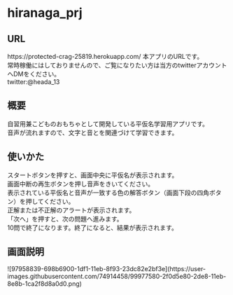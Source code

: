 # hiranaga_prj

<h2>URL</h2>
https://protected-crag-25819.herokuapp.com/
本アプリのURLです。</br>
常時稼働にはしておりませんので、ご覧になりたい方は当方のtwitterアカウントへDMをください。</br>
twitter:@heada_13

<h2>概要</h2>
自習用兼こどものおもちゃとして開発している平仮名学習用アプリです。</br>
音声が流れますので、文字と音とを関連づけて学習できます。

<h2>使いかた</h2>
スタートボタンを押すと、画面中央に平仮名が表示されます。</br>
画面中断の再生ボタンを押し音声をきいてください。</br>
表示されている平仮名と音声が一致する色の解答ボタン（画面下段の四角ボタン）を押してください。</br>
正解または不正解のアラートが表示されます。</br>
「次へ」を押すと、次の問題へ進みます。</br>
10問で終了になります。終了になると、結果が表示されます。</br>

<h2>画面説明</h2>
![97958839-698b6900-1df1-11eb-8f93-23dc82e2bf3e](https://user-images.githubusercontent.com/74914458/99977580-2f0d5e80-2de8-11eb-8e8b-1ca2f8d8a0d0.png)
